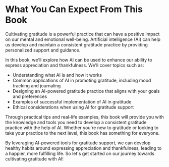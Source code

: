 What You Can Expect From This Book
================================================

Cultivating gratitude is a powerful practice that can have a positive impact on our mental and emotional well-being. Artificial intelligence (AI) can help us develop and maintain a consistent gratitude practice by providing personalized support and guidance.

In this book, we'll explore how AI can be used to enhance our ability to express appreciation and thankfulness. We'll cover topics such as:

* Understanding what AI is and how it works
* Common applications of AI in promoting gratitude, including mood tracking and journaling
* Designing an AI-powered gratitude practice that aligns with your goals and preferences
* Examples of successful implementation of AI in gratitude
* Ethical considerations when using AI for gratitude support

Through practical tips and real-life examples, this book will provide you with the knowledge and tools you need to develop a consistent gratitude practice with the help of AI. Whether you're new to gratitude or looking to take your practice to the next level, this book has something for everyone.

By leveraging AI-powered tools for gratitude support, we can develop healthy habits around expressing appreciation and thankfulness, leading to a happier, more fulfilling life. So let's get started on our journey towards cultivating gratitude with AI!
